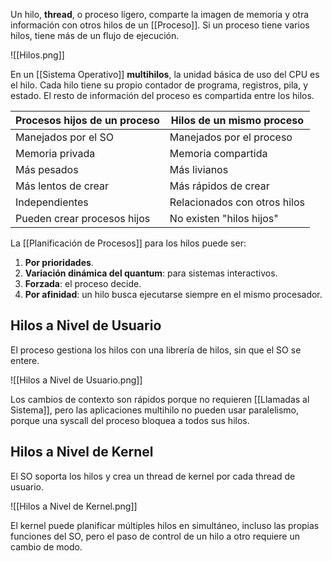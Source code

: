 Un hilo, **thread**, o proceso ligero, comparte la imagen de memoria y otra información con otros hilos de un [[Proceso]]. Si un proceso tiene varios hilos, tiene más de un flujo de ejecución.

![[Hilos.png]]

En un [[Sistema Operativo]] **multihilos**, la unidad básica de uso del CPU es el hilo. Cada hilo tiene su propio contador de programa, registros, pila, y estado. El resto de información del proceso es compartida entre los hilos.

| Procesos hijos de un proceso | Hilos de un mismo proceso    |
| ---------------------------- | ---------------------------- |
| Manejados por el SO          | Manejados por el proceso     |
| Memoria privada              | Memoria compartida           |
| Más pesados                  | Más livianos                 |
| Más lentos de crear          | Más rápidos de crear         |
| Independientes               | Relacionados con otros hilos |
| Pueden crear procesos hijos  | No existen "hilos hijos"     |

La [[Planificación de Procesos]] para los hilos puede ser:

1. **Por prioridades**.
2. **Variación dinámica del quantum**: para sistemas interactivos.
3. **Forzada**: el proceso decide.
4. **Por afinidad**: un hilo busca ejecutarse siempre en el mismo procesador.

## Hilos a Nivel de Usuario

El proceso gestiona los hilos con una librería de hilos, sin que el SO se entere.

![[Hilos a Nivel de Usuario.png]]

Los cambios de contexto son rápidos porque no requieren [[Llamadas al Sistema]], pero las aplicaciones multihilo no pueden usar paralelismo, porque una syscall del proceso bloquea a todos sus hilos.

## Hilos a Nivel de Kernel

El SO soporta los hilos y crea un thread de kernel por cada thread de usuario.

![[Hilos a Nivel de Kernel.png]]

El kernel puede planificar múltiples hilos en simultáneo, incluso las propias funciones del SO, pero el paso de control de un hilo a otro requiere un cambio de modo.
